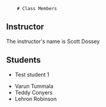         # Class Members

## Instructor

The instructor's name is Scott Dossey

## Students


* Test student 1

- Varun Tummala
- Teddy Conyers
- Lehron Robinson

